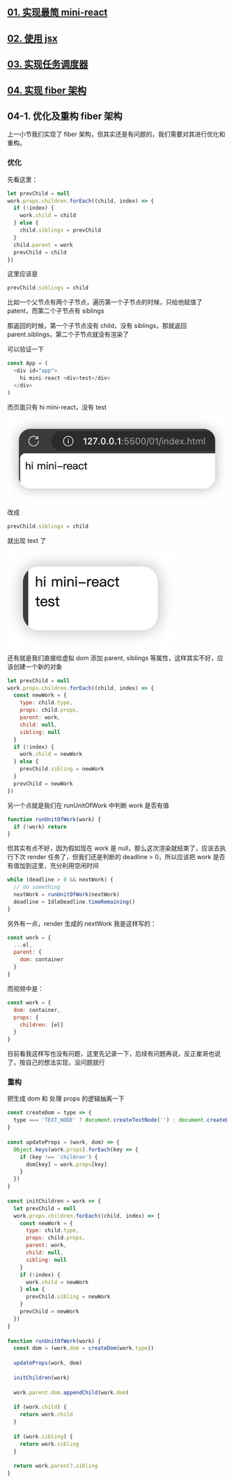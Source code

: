 ## [01. 实现最简 mini-react](https://github.com/HenryTSZ/mini-react/tree/53e888f05c5f33915fdb06bc7dbbd0e2e0c12856)

## [02. 使用 jsx](https://github.com/HenryTSZ/mini-react/tree/827131b7d45d76c822cb6a655778ed91bf5a2de1)

## [03. 实现任务调度器](https://github.com/HenryTSZ/mini-react/tree/a23c36b7b2a6e8e7ad28a2431c2f98e3208ac546)

## [04. 实现 fiber 架构](https://github.com/HenryTSZ/mini-react/tree/2e11170fffd1a3123ed0c3372c1702c50af22711)

## 04-1. 优化及重构 fiber 架构

上一小节我们实现了 fiber 架构，但其实还是有问题的，我们需要对其进行优化和重构。

### 优化

先看这里：

```js
let prevChild = null
work.props.children.forEach((child, index) => {
  if (!index) {
    work.child = child
  } else {
    child.siblings = prevChild
  }
  child.parent = work
  prevChild = child
})
```

这里应该是

```js
prevChild.siblings = child
```

比如一个父节点有两个子节点，遍历第一个子节点的时候，只给他赋值了 patent，而第二个子节点有 siblings

那返回的时候，第一个子节点没有 child，没有 siblings，那就返回 parent.siblings，第二个子节点就没有渲染了

可以验证一下

```js
const App = (
  <div id="app">
    hi mini-react <div>test</div>
  </div>
)
```

而页面只有 hi mini-react，没有 test

![](./img/002.png)

改成

```js
prevChild.siblings = child
```

就出现 text 了

![](./img/004.png)

还有就是我们直接给虚拟 dom 添加 parent, siblings 等属性，这样其实不好，应该创建一个新的对象

```js
let prevChild = null
work.props.children.forEach((child, index) => {
  const newWork = {
    type: child.type,
    props: child.props,
    parent: work,
    child: null,
    sibling: null
  }
  if (!index) {
    work.child = newWork
  } else {
    prevChild.sibling = newWork
  }
  prevChild = newWork
})
```

另一个点就是我们在 runUnitOfWork 中判断 work 是否有值

```js
function runUnitOfWork(work) {
  if (!work) return
}
```

但其实有点不好，因为假如现在 work 是 null，那么这次渲染就结束了，应该去执行下次 render 任务了，但我们还是判断的 deadline > 0，所以应该把 work 是否有值加到这里，充分利用空闲时间

```js
while (deadline > 0 && nextWork) {
  // do something
  nextWork = runUnitOfWork(nextWork)
  deadline = IdleDeadline.timeRemaining()
}
```

另外有一点，render 生成的 nextWork 我是这样写的：

```js
const work = {
  ...el,
  parent: {
    dom: container
  }
}
```

而视频中是：

```js
const work = {
  dom: container,
  props: {
    children: [el]
  }
}
```

目前看我这样写也没有问题，这里先记录一下，后续有问题再说，反正崔哥也说了，按自己的想法实现，没问题就行

### 重构

把生成 dom 和 处理 props 的逻辑抽离一下

```js
const createDom = type => {
  type === 'TEXT_NODE' ? document.createTextNode('') : document.createElement(type)
}

const updateProps = (work, dom) => {
  Object.keys(work.props).forEach(key => {
    if (key !== 'children') {
      dom[key] = work.props[key]
    }
  })
}

const initChildren = work => {
  let prevChild = null
  work.props.children.forEach((child, index) => {
    const newWork = {
      type: child.type,
      props: child.props,
      parent: work,
      child: null,
      sibling: null
    }
    if (!index) {
      work.child = newWork
    } else {
      prevChild.sibling = newWork
    }
    prevChild = newWork
  })
}

function runUnitOfWork(work) {
  const dom = (work.dom = createDom(work.type))

  updateProps(work, dom)

  initChildren(work)

  work.parent.dom.appendChild(work.dom)

  if (work.child) {
    return work.child
  }

  if (work.sibling) {
    return work.sibling
  }

  return work.parent?.sibling
}
```
